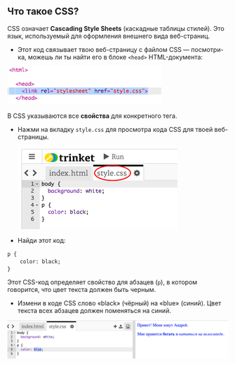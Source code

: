 ## Что такое CSS?

CSS означает **Cascading Style Sheets** (каскадные таблицы стилей). Это язык, используемый для оформления внешнего вида веб-страниц.

+ Этот код связывает твою веб-страницу с файлом CSS — посмотри-ка, можешь ли ты найти его в блоке `<head>` HTML-документа:

![снимок экрана](images/birthday-css-link.png)

В CSS указываются все **свойства** для конкретного тега.

+ Нажми на вкладку `style.css` для просмотра кода CSS для твоей веб-страницы.
    
    ![снимок экрана](images/birthday-css-tab.png)

+ Найди этот код:

```html
p {
    color: black;
}
```

Этот CSS-код определяет свойство для абзацев (`p`), в котором говорится, что цвет текста должен быть черным.

+ Измени в коде CSS слово «black» (чёрный) на «blue» (синий). Цвет текста всех абзацев должен поменяться на синий.

![снимок экрана](images/birthday-edit-css.png)